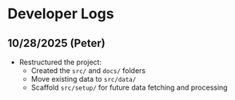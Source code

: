 # Developer Logs

## 10/28/2025 (Peter)

* Restructured the project:
  * Created the `src/` and `docs/` folders
  * Move existing data to `src/data/`
  * Scaffold `src/setup/` for future data fetching and processing
